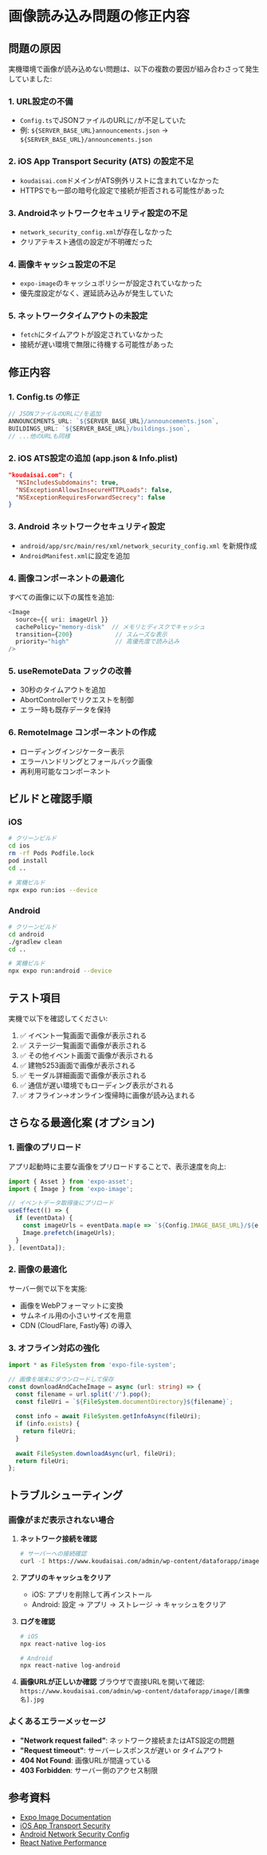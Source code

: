# 画像読み込み問題の修正内容

## 問題の原因

実機環境で画像が読み込めない問題は、以下の複数の要因が組み合わさって発生していました:

### 1. **URL設定の不備**
- `Config.ts`でJSONファイルのURLに`/`が不足していた
- 例: `${SERVER_BASE_URL}announcements.json` → `${SERVER_BASE_URL}/announcements.json`

### 2. **iOS App Transport Security (ATS) の設定不足**
- `koudaisai.com`ドメインがATS例外リストに含まれていなかった
- HTTPSでも一部の暗号化設定で接続が拒否される可能性があった

### 3. **Androidネットワークセキュリティ設定の不足**
- `network_security_config.xml`が存在しなかった
- クリアテキスト通信の設定が不明確だった

### 4. **画像キャッシュ設定の不足**
- `expo-image`のキャッシュポリシーが設定されていなかった
- 優先度設定がなく、遅延読み込みが発生していた

### 5. **ネットワークタイムアウトの未設定**
- `fetch`にタイムアウトが設定されていなかった
- 接続が遅い環境で無限に待機する可能性があった

## 修正内容

### 1. Config.ts の修正
```typescript
// JSONファイルのURLに/を追加
ANNOUNCEMENTS_URL: `${SERVER_BASE_URL}/announcements.json`,
BUILDINGS_URL: `${SERVER_BASE_URL}/buildings.json`,
// ...他のURLも同様
```

### 2. iOS ATS設定の追加 (app.json & Info.plist)
```json
"koudaisai.com": {
  "NSIncludesSubdomains": true,
  "NSExceptionAllowsInsecureHTTPLoads": false,
  "NSExceptionRequiresForwardSecrecy": false
}
```

### 3. Android ネットワークセキュリティ設定
- `android/app/src/main/res/xml/network_security_config.xml` を新規作成
- `AndroidManifest.xml`に設定を追加

### 4. 画像コンポーネントの最適化
すべての画像に以下の属性を追加:
```typescript
<Image
  source={{ uri: imageUrl }}
  cachePolicy="memory-disk"  // メモリとディスクでキャッシュ
  transition={200}            // スムーズな表示
  priority="high"             // 高優先度で読み込み
/>
```

### 5. useRemoteData フックの改善
- 30秒のタイムアウトを追加
- AbortControllerでリクエストを制御
- エラー時も既存データを保持

### 6. RemoteImage コンポーネントの作成
- ローディングインジケーター表示
- エラーハンドリングとフォールバック画像
- 再利用可能なコンポーネント

## ビルドと確認手順

### iOS
```bash
# クリーンビルド
cd ios
rm -rf Pods Podfile.lock
pod install
cd ..

# 実機ビルド
npx expo run:ios --device
```

### Android
```bash
# クリーンビルド
cd android
./gradlew clean
cd ..

# 実機ビルド
npx expo run:android --device
```

## テスト項目

実機で以下を確認してください:

1. ✅ イベント一覧画面で画像が表示される
2. ✅ ステージ一覧画面で画像が表示される
3. ✅ その他イベント画面で画像が表示される
4. ✅ 建物5253画面で画像が表示される
5. ✅ モーダル詳細画面で画像が表示される
6. ✅ 通信が遅い環境でもローディング表示がされる
7. ✅ オフライン→オンライン復帰時に画像が読み込まれる

## さらなる最適化案 (オプション)

### 1. 画像のプリロード
アプリ起動時に主要な画像をプリロードすることで、表示速度を向上:

```typescript
import { Asset } from 'expo-asset';
import { Image } from 'expo-image';

// イベントデータ取得後にプリロード
useEffect(() => {
  if (eventData) {
    const imageUrls = eventData.map(e => `${Config.IMAGE_BASE_URL}/${e.image}`);
    Image.prefetch(imageUrls);
  }
}, [eventData]);
```

### 2. 画像の最適化
サーバー側で以下を実施:
- 画像をWebPフォーマットに変換
- サムネイル用の小さいサイズを用意
- CDN (CloudFlare, Fastly等) の導入

### 3. オフライン対応の強化
```typescript
import * as FileSystem from 'expo-file-system';

// 画像を端末にダウンロードして保存
const downloadAndCacheImage = async (url: string) => {
  const filename = url.split('/').pop();
  const fileUri = `${FileSystem.documentDirectory}${filename}`;
  
  const info = await FileSystem.getInfoAsync(fileUri);
  if (info.exists) {
    return fileUri;
  }
  
  await FileSystem.downloadAsync(url, fileUri);
  return fileUri;
};
```

## トラブルシューティング

### 画像がまだ表示されない場合

1. **ネットワーク接続を確認**
   ```bash
   # サーバーへの接続確認
   curl -I https://www.koudaisai.com/admin/wp-content/dataforapp/image/test.jpg
   ```

2. **アプリのキャッシュをクリア**
   - iOS: アプリを削除して再インストール
   - Android: 設定 → アプリ → ストレージ → キャッシュをクリア

3. **ログを確認**
   ```bash
   # iOS
   npx react-native log-ios
   
   # Android
   npx react-native log-android
   ```

4. **画像URLが正しいか確認**
   ブラウザで直接URLを開いて確認:
   `https://www.koudaisai.com/admin/wp-content/dataforapp/image/[画像名].jpg`

### よくあるエラーメッセージ

- **"Network request failed"**: ネットワーク接続またはATS設定の問題
- **"Request timeout"**: サーバーレスポンスが遅い or タイムアウト
- **404 Not Found**: 画像URLが間違っている
- **403 Forbidden**: サーバー側のアクセス制限

## 参考資料

- [Expo Image Documentation](https://docs.expo.dev/versions/latest/sdk/image/)
- [iOS App Transport Security](https://developer.apple.com/documentation/security/preventing_insecure_network_connections)
- [Android Network Security Config](https://developer.android.com/training/articles/security-config)
- [React Native Performance](https://reactnative.dev/docs/performance)
